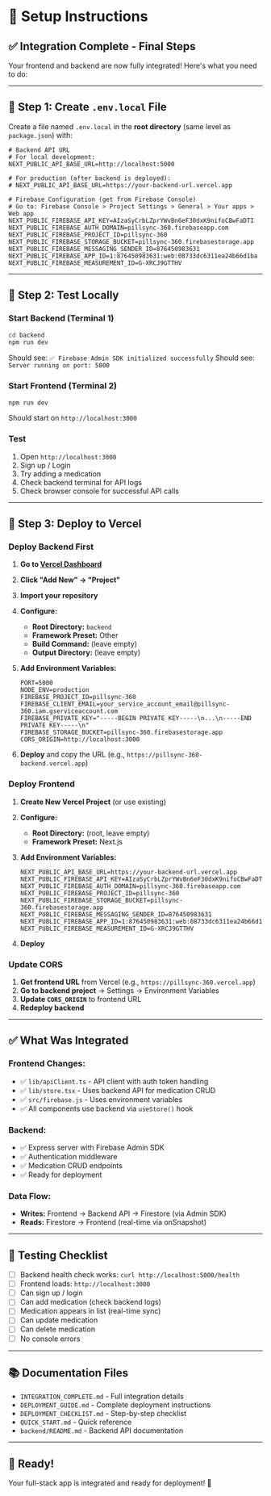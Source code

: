 # 🔧 Setup Instructions

## ✅ Integration Complete - Final Steps

Your frontend and backend are now fully integrated! Here's what you need to do:

---

## 📝 Step 1: Create `.env.local` File

Create a file named `.env.local` in the **root directory** (same level as `package.json`) with:

```env
# Backend API URL
# For local development:
NEXT_PUBLIC_API_BASE_URL=http://localhost:5000

# For production (after backend is deployed):
# NEXT_PUBLIC_API_BASE_URL=https://your-backend-url.vercel.app

# Firebase Configuration (get from Firebase Console)
# Go to: Firebase Console > Project Settings > General > Your apps > Web app
NEXT_PUBLIC_FIREBASE_API_KEY=AIzaSyCrbLZprYWvBn6eF30dxK9nifoCBwFaDTI
NEXT_PUBLIC_FIREBASE_AUTH_DOMAIN=pillsync-360.firebaseapp.com
NEXT_PUBLIC_FIREBASE_PROJECT_ID=pillsync-360
NEXT_PUBLIC_FIREBASE_STORAGE_BUCKET=pillsync-360.firebasestorage.app
NEXT_PUBLIC_FIREBASE_MESSAGING_SENDER_ID=876450983631
NEXT_PUBLIC_FIREBASE_APP_ID=1:876450983631:web:08733dc6311ea24b66d1ba
NEXT_PUBLIC_FIREBASE_MEASUREMENT_ID=G-XRCJ9GTTHV
```

---

## 🚀 Step 2: Test Locally

### Start Backend (Terminal 1)
```bash
cd backend
npm run dev
```
Should see: `✅ Firebase Admin SDK initialized successfully`
Should see: `Server running on port: 5000`

### Start Frontend (Terminal 2)
```bash
npm run dev
```
Should start on `http://localhost:3000`

### Test
1. Open `http://localhost:3000`
2. Sign up / Login
3. Try adding a medication
4. Check backend terminal for API logs
5. Check browser console for successful API calls

---

## 🎯 Step 3: Deploy to Vercel

### Deploy Backend First

1. **Go to [Vercel Dashboard](https://vercel.com/dashboard)**
2. **Click "Add New" → "Project"**
3. **Import your repository**
4. **Configure:**
   - **Root Directory:** `backend`
   - **Framework Preset:** Other
   - **Build Command:** (leave empty)
   - **Output Directory:** (leave empty)

5. **Add Environment Variables:**
   ```
   PORT=5000
   NODE_ENV=production
   FIREBASE_PROJECT_ID=pillsync-360
   FIREBASE_CLIENT_EMAIL=your_service_account_email@pillsync-360.iam.gserviceaccount.com
   FIREBASE_PRIVATE_KEY="-----BEGIN PRIVATE KEY-----\n...\n-----END PRIVATE KEY-----\n"
   FIREBASE_STORAGE_BUCKET=pillsync-360.firebasestorage.app
   CORS_ORIGIN=http://localhost:3000
   ```

6. **Deploy** and copy the URL (e.g., `https://pillsync-360-backend.vercel.app`)

### Deploy Frontend

1. **Create New Vercel Project** (or use existing)
2. **Configure:**
   - **Root Directory:** (root, leave empty)
   - **Framework Preset:** Next.js

3. **Add Environment Variables:**
   ```
   NEXT_PUBLIC_API_BASE_URL=https://your-backend-url.vercel.app
   NEXT_PUBLIC_FIREBASE_API_KEY=AIzaSyCrbLZprYWvBn6eF30dxK9nifoCBwFaDTI
   NEXT_PUBLIC_FIREBASE_AUTH_DOMAIN=pillsync-360.firebaseapp.com
   NEXT_PUBLIC_FIREBASE_PROJECT_ID=pillsync-360
   NEXT_PUBLIC_FIREBASE_STORAGE_BUCKET=pillsync-360.firebasestorage.app
   NEXT_PUBLIC_FIREBASE_MESSAGING_SENDER_ID=876450983631
   NEXT_PUBLIC_FIREBASE_APP_ID=1:876450983631:web:08733dc6311ea24b66d1ba
   NEXT_PUBLIC_FIREBASE_MEASUREMENT_ID=G-XRCJ9GTTHV
   ```

4. **Deploy**

### Update CORS

1. **Get frontend URL** from Vercel (e.g., `https://pillsync-360.vercel.app`)
2. **Go to backend project** → Settings → Environment Variables
3. **Update `CORS_ORIGIN`** to frontend URL
4. **Redeploy backend**

---

## ✅ What Was Integrated

### Frontend Changes:
- ✅ `lib/apiClient.ts` - API client with auth token handling
- ✅ `lib/store.tsx` - Uses backend API for medication CRUD
- ✅ `src/firebase.js` - Uses environment variables
- ✅ All components use backend via `useStore()` hook

### Backend:
- ✅ Express server with Firebase Admin SDK
- ✅ Authentication middleware
- ✅ Medication CRUD endpoints
- ✅ Ready for deployment

### Data Flow:
- **Writes:** Frontend → Backend API → Firestore (via Admin SDK)
- **Reads:** Firestore → Frontend (real-time via onSnapshot)

---

## 🧪 Testing Checklist

- [ ] Backend health check works: `curl http://localhost:5000/health`
- [ ] Frontend loads: `http://localhost:3000`
- [ ] Can sign up / login
- [ ] Can add medication (check backend logs)
- [ ] Medication appears in list (real-time sync)
- [ ] Can update medication
- [ ] Can delete medication
- [ ] No console errors

---

## 📚 Documentation Files

- `INTEGRATION_COMPLETE.md` - Full integration details
- `DEPLOYMENT_GUIDE.md` - Complete deployment instructions
- `DEPLOYMENT_CHECKLIST.md` - Step-by-step checklist
- `QUICK_START.md` - Quick reference
- `backend/README.md` - Backend API documentation

---

## 🎉 Ready!

Your full-stack app is integrated and ready for deployment! 🚀

